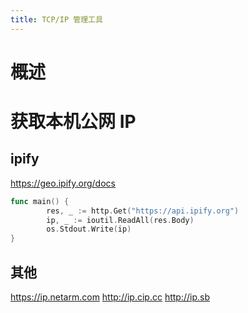 ```yaml
---
title: TCP/IP 管理工具
---
```


# 概述

# 获取本机公网 IP

## ipify

<https://geo.ipify.org/docs>

```go
func main() {
        res, _ := http.Get("https://api.ipify.org")
        ip, _ := ioutil.ReadAll(res.Body)
        os.Stdout.Write(ip)
}
```

## 其他

<https://ip.netarm.com>
<http://ip.cip.cc>
http://ip.sb
[
](https://geo.ipify.org/docs)
